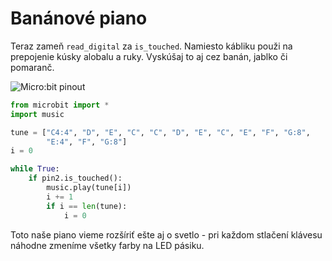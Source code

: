 # Banánové piano

Teraz zameň ``read_digital`` za ``is_touched``.
Namiesto kábliku použi na prepojenie kúsky alobalu a ruky.
Vyskúšaj to aj cez banán, jablko či pomaranč.

![Micro:bit pinout](/_static/images/banana-keyboard.JPG)
```python
from microbit import *
import music

tune = ["C4:4", "D", "E", "C", "C", "D", "E", "C", "E", "F", "G:8",
        "E:4", "F", "G:8"]
i = 0

while True:
    if pin2.is_touched():
        music.play(tune[i])
        i += 1
        if i == len(tune):
            i = 0
```
Toto naše piano vieme rozšíriť ešte aj o svetlo - pri každom stlačení klávesu náhodne zmeníme všetky farby na LED pásiku.
